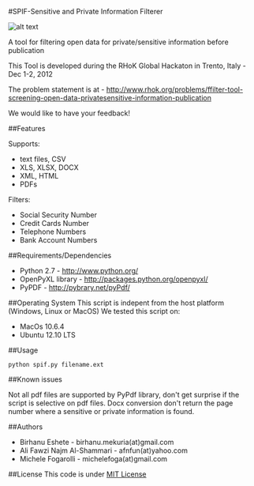 #SPIF-Sensitive and Private Information Filterer

![alt text](http://dl.dropbox.com/u/43653358/logo01.PNG "")

A tool for filtering open data for private/sensitive information before publication

This Tool is developed during the RHoK Global Hackaton in Trento, Italy - Dec 1-2, 2012

The problem statement is at - http://www.rhok.org/problems/ffilter-tool-screening-open-data-privatesensitive-information-publication

We would like to have your feedback! 

##Features

Supports:
- text files, CSV
- XLS, XLSX, DOCX
- XML, HTML
- PDFs

Filters:
- Social Security Number
- Credit Cards Number
- Telephone Numbers
- Bank Account Numbers

##Requirements/Dependencies

- Python 2.7 - http://www.python.org/
- OpenPyXL library - http://packages.python.org/openpyxl/
- PyPDF - http://pybrary.net/pyPdf/

##Operating System
This script is indepent from the host platform (Windows, Linux or MacOS)
We tested this script on:
- MacOs 10.6.4 
- Ubuntu 12.10 LTS 

##Usage

<code>python spif.py filename.ext</code>

##Known issues

Not all pdf files are supported by PyPdf library, don't get surprise if the script is selective on pdf files. 
Docx conversion don't return the page number where a sensitive or private information is found.

##Authors
- Birhanu Eshete - birhanu.mekuria(at)gmail.com
- Ali Fawzi Najm Al-Shammari - afnfun(at)yahoo.com 
- Michele Fogarolli - michelefoga(at)gmail.com

##License 
This code is under [MIT License](http://opensource.org/licenses/MIT)

